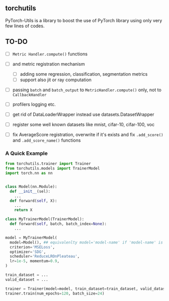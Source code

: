 ## torchutils
PyTorch-Utils is a library to boost the use of PyTorch library using only very few lines of codes.

## TO-DO
- [ ] `Metric Handler.compute()` functions 
- [ ] and metric registration mechanism
  - [ ] adding some regression, classification, segmentation metrics
  - [ ] support also jit or ray computation
- [ ] passing `batch` and `batch_output` to `MetricHandler.compute()` only, not to `CallbackHandler`

- [ ] profilers logging etc.

- [ ] get rid of DataLoaderWrapper instead use datasets.DatasetWrapper
- [ ] register some well known datasets like mnist, cifar-10, cifar-100, voc

- [ ] fix AverageScore registration, overwrite if it's exists and fix `.add_score()` and `.add_score_name()` functions

### A Quick Example
```python
from torchutils.trainer import Trainer
from torchutils.models import TrainerModel
import torch.nn as nn


class Model(nn.Module):
  def __init__(sel):
    ...
  def forward(self, X):
    ...
    return X

class MyTrainerModel(TrainerModel):
  def forward(self, batch, batch_index=None):
    ...

model = MyTrainerModel(
  model=Model(), ## equivalenlty model='model-name' if 'model-name' is registerd in torchvision.models
  criterion='MSELoss', 
  optimizer='SDG',
  scheduler='ReduceLROnPleateau',
  lr=1e-5, momentum=0.9,
)

train_dataset = ...
valid_dataset = ...

trainer = Trainer(model=model, train_dataset=train_dataset, valid_dataset=valid_dataset)
trainer.train(num_epochs=120, batch_size=24)
```
